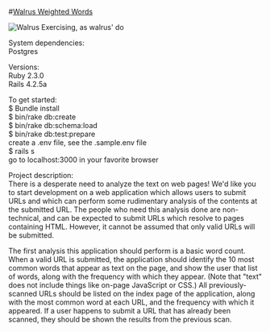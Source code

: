 #[Walrus Weighted Words](http://walrusweightedwords.biz/)

![Walrus Exercising, as walrus' do](https://media4.giphy.com/media/FvfUDSqHruCDm/200.gif)

System dependencies:  
Postgres

Versions:  
Ruby 2.3.0  
Rails 4.2.5a  

To get started:  
$ Bundle install  
$ bin/rake db:create  
$ bin/rake db:schema:load  
$ bin/rake db:test:prepare  
create a .env file, see the .sample.env file  
$ rails s  
go to localhost:3000 in your favorite browser  


Project description:  
There is a desperate need to analyze the text on web pages! We'd like you to start development on a web application which allows users to submit URLs and which can perform some rudimentary analysis of the contents at the submitted URL. The people who need this analysis done are non-technical, and can be expected to submit URLs which resolve to pages containing HTML. However, it cannot be assumed that only valid URLs will be submitted.

The first analysis this application should perform is a basic word count. When a valid URL is submitted, the application should identify the 10 most common words that appear as text on the page, and show the user that list of words, along with the frequency with which they appear. (Note that "text" does not include things like on-page JavaScript or CSS.) All previously-scanned URLs should be listed on the index page of the application, along with the most common word at each URL, and the frequency with which it appeared. If a user happens to submit a URL that has already been scanned, they should be shown the results from the previous scan.
